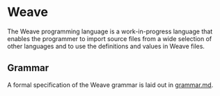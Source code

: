 # Weave

The Weave programming language is a work-in-progress language that enables the
programmer to import source files from a wide selection of other languages and
to use the definitions and values in Weave files.

## Grammar

A formal specification of the Weave grammar is laid out in
[grammar.md](./grammar.md).
